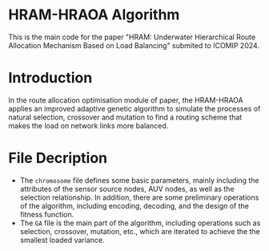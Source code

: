 # HRAM-HRAOA Algorithm
This is the main code for the paper "HRAM: Underwater Hierarchical Route Allocation Mechanism Based on Load Balancing" submited to ICOMIP 2024.
# Introduction
In the route allocation optimisation module of paper, the HRAM-HRAOA applies an improved adaptive genetic algorithm  to simulate the processes of natural selection, crossover and mutation to find a routing scheme that makes the load on network links more balanced.
# File Decription
* The `chromosome` file defines some basic parameters, mainly including the attributes of the sensor source nodes, AUV nodes, as well as the selection relationship. In addition, there are some preliminary operations of the algorithm, including encoding, decoding, and the design of the fitness function.
* The `GA` file is the main part of the algorithm, including operations such as selection, crossover, mutation, etc., which are iterated to achieve the the smallest loaded variance.
